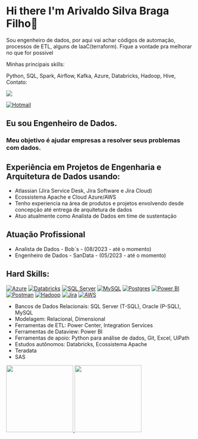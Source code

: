 # Hi there  I'm Arivaldo Silva Braga Filho👋

Sou engenheiro de dados, por aqui vai achar códigos de automação, processos de ETL, alguns de IaaC(terraform). Fique a vontade pra melhorar no que for possivel 

Minhas principais skills:

<link rel="stylesheet" href="https://cdn.jsdelivr.net/gh/devicons/devicon@v2.15.1/devicon.min.css"> Python, <link rel="stylesheet" href="https://cdn.jsdelivr.net/gh/devicons/devicon@v2.15.1/devicon.min.css"> SQL, <link rel="stylesheet" href="https://cdn.jsdelivr.net/gh/devicons/devicon@v2.15.1/devicon.min.css"> Spark, <link rel="stylesheet" href="https://cdn.jsdelivr.net/gh/devicons/devicon@v2.15.1/devicon.min.css"> Airflow, <link rel="stylesheet" href="https://cdn.jsdelivr.net/gh/devicons/devicon@v2.15.1/devicon.min.css"> Kafka, <link rel="stylesheet" href="https://cdn.jsdelivr.net/gh/devicons/devicon@v2.15.1/devicon.min.css"> Azure, <link rel="stylesheet" href="https://cdn.jsdelivr.net/gh/devicons/devicon@v2.15.1/devicon.min.css"> Databricks, <link rel="stylesheet" href="https://cdn.jsdelivr.net/gh/devicons/devicon@v2.15.1/devicon.min.css"> Hadoop, <link rel="stylesheet" href="https://cdn.jsdelivr.net/gh/devicons/devicon@v2.15.1/devicon.min.css"> Hive, <link rel="stylesheet"



Contato:

<a href="https://www.linkedin.com/in/arivaldofilho/" target="_blank"><img src="https://img.shields.io/badge/-LinkedIn-%230077B5?style=for-the-badge&logo=linkedin&logoColor=white" target="_blank"></a>   
</div> <a href = "mailto:arivaldofilho26@hotmail.com"><img src="https://img.shields.io/badge/-Hotmail-%230078D4?style=for-the-badge&logo=microsoft-outlook&logoColor=white" alt="Hotmail" alt="Hotmail" target="_blank"></a>

## Eu sou Engenheiro de Dados.

### Meu objetivo é ajudar empresas a resolver seus problemas com dados.

## Experiência em Projetos de Engenharia e Arquitetura de Dados usando:

- Atlassian (Jira Service Desk, Jira Software e Jira Cloud) 
- Ecossistema Apache e Cloud Azure/AWS 
- Tenho experiencia na área de produtos e projetos envolvendo desde concepção até entrega de arquitetura de dados
- Atuo atualmente como Analista de Dados em time de sustentação 

## Atuação Profissional 

- Analista de Dados - Bob´s - (08/2023 - até o momento)
- Engenheiro de Dados - SanData - (05/2023 - até o momento)

## Hard Skills:
[![Azure](https://img.shields.io/badge/microsoft%20azure-0089D6?style=for-the-badge&logo=microsoft-azure&logoColor=white)](https://github.com/demetriusengdados/demetriusengdados/edit/main/README.md)
[![Databricks](https://img.shields.io/badge/Databricks-FF3621?style=for-the-badge&logo=Databricks&logoColor=white)](https://github.com/demetriusengdados/demetriusengdados/edit/main/README.md)
[![SQL Server](https://img.shields.io/badge/Microsoft%20SQL%20Server-CC2927?style=for-the-badge&logo=microsoft%20sql%20server&logoColor=white)](https://github.com/demetriusengdados/demetriusengdados/edit/main/README.md)
[![MySQL](https://img.shields.io/badge/MySQL-005C84?style=for-the-badge&logo=mysql&logoColor=white)](https://github.com/demetriusengdados/demetriusengdados/edit/main/README.md)
[![Postgres](https://img.shields.io/badge/PostgreSQL-316192?style=for-the-badge&logo=postgresql&logoColor=white)](https://github.com/demetriusengdados/demetriusengdados/edit/main/README.md)
[![Power BI](https://img.shields.io/badge/PowerBI-F2C811?style=for-the-badge&logo=Power%20BI&logoColor=white)](https://github.comdemetriusengdados/demetriusengdados/edit/main/README.md)
[![Postman](https://img.shields.io/badge/Postman-FF6C37?style=for-the-badge&logo=Postman&logoColor=white)](https://github.com/demetriusengdados/demetriusengdados/edit/main/README.md)
[![Hadoop](https://img.shields.io/badge/Hadoop-5849be?style=for-the-badge&logo=Hadoop&logoColor=white)](https://github.com/demetriusengdados/demetriusengdados/edit/main/README.md)
[![Jira](https://img.shields.io/badge/Jira-0052CC?style=for-the-badge&logo=Jira&logoColor=white)](https://github.com/demetriusengdados/demetriusengdados/edit/main/README.md)
[![AWS](https://img.shields.io/badge/AWS-0052CC?style=for-the-badge&logo=AWS&logoColor=white)](https://github.com/demetriusengdados/demetriusengdados/edit/main/README.md)

- Bancos de Dados Relacionais: SQL Server (T-SQL), Oracle (P-SQL), MySQL
- Modelagem: Relacional, Dimensional
- Ferramentas de ETL: Power Center, Integration Services
- Ferramentas de Dataview: Power BI
- Ferramentas de apoio: Python para análise de dados, Git, Excel, UiPath
- Estudos autônomos: Databricks, Ecossistema Apache 
- Teradata
- SAS

<div>
<a href="https://github.com/demetriusengdados">
<img height="180em" src="https://github-readme-stats.vercel.app/api/top-langs/?username=ArivaldoFilho&layout=compact&langs_count=7&theme=dracula"/>
<img height="180em" src="https://github-readme-stats.vercel.app/api?username=ArivaldoFilho&show_icons=true&theme=dracula&include_all_commits=true&count_private=true"/>
</div>

